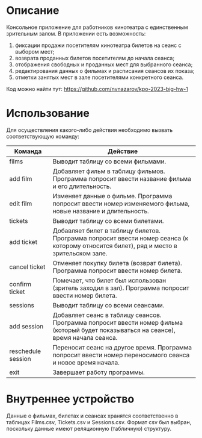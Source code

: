 # Описание

Консольное приложение для работников кинотеатра с единственным
зрительным залом. В приложении есть возможность:

1. фиксации продажи посетителям кинотеатра билетов на сеанс с выбором мест;
2. возврата проданных билетов посетителям до начала сеанса;
3. отображения свободных и проданных мест для выбранного сеанса;
4. редактирования данных о фильмах и расписания сеансов их показа;
5. отметки занятых мест в зале посетителями конкретного сеанса.

Код можно найти тут: https://github.com/nvnazarov/kpo-2023-big-hw-1

# Использование

Для осуществления какого-либо действия необходимо вызвать
соответствующую команду:

| Команда            | Действие                                                                                                                                |
|--------------------|-----------------------------------------------------------------------------------------------------------------------------------------|
| films              | Выводит таблицу со всеми фильмами.                                                                                                      |
| add film           | Добавляет фильм в таблицу фильмов. Программа попросит ввести название фильма и его длительность.                                        |
| edit film          | Изменяет данные о фильме. Программа попросит ввести номер изменяемого фильма, новые название и длительность.                            |
| tickets            | Выводит таблицу со всеми билетами.                                                                                                      |
| add ticket         | Добавляет билет в таблицу билетов. Программа попросит ввести номер сеанса (к которому относится билет), ряд и место в зрительском зале. |
| cancel ticket      | Отменяет покупку билета (возврат билета). Программа попросит ввести номер билета.                                                       |
| confirm ticket     | Помечает, что билет был использован (зритель заходил в зал). Программа попросит ввести номер билета.                                    |
| sessions           | Выводит таблицу со всеми сеансами.                                                                                                      |
| add session        | Добавляет сеанс в таблицу сеансов. Программа попросит ввести номер фильма (который будет показываться на сеансе), время начала сеанса.  |
| reschedule session | Переносит сеанс на другое время. Программа попросит ввести номер переносимого сеанса и новое время начала.                              |
| exit               | Завершает работу программы.                                                                                                             |

# Внутреннее устройство

Данные о фильмах, билетах и сеансах хранятся соответственно в таблицах Films.csv, Tickets.csv и Sessions.csv.
Формат csv был выбран, поскольку данные имеют реляционную (табличную) структуру.
